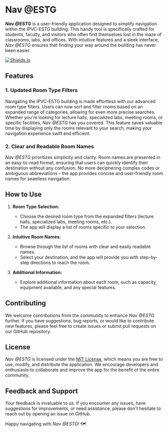 
# Nav @ESTG

***Nav @ESTG*** is a user-friendly application designed to simplify navigation within the IPVC-ESTG building. This handy tool is specifically crafted for students, faculty, and visitors who often find themselves lost in the maze of classrooms, labs, and offices. With intuitive features and a sleek interface, *Nav @ESTG* ensures that finding your way around the building has never been easier.

[![Shields.io](https://img.shields.io/badge/Download-APK-orange?link=https%3A%2F%2Fgithub.com%2FGoncaloC25%2FESTG_Mapper%2Freleases%2Fdownload%2FRelease%2FESTG.Mapper.apk
)](https://github.com/GoncaloC25/Nav-ESTG/releases/download/V1.2.1/Nav@ESTG_V1.2.1.apk)

## Features

### 1. **Updated Room Type Filters**
Navigating the IPVC-ESTG building is made effortless with our advanced room type filters. Users can now sort and filter rooms based on an expanded range of categories, allowing for even more precise searches. Whether you're looking for lecture halls, specialized labs, meeting rooms, or specific facilities, *Nav @ESTG* has you covered. This feature saves valuable time by displaying only the rooms relevant to your search, making your navigation experience swift and efficient.

### 2. **Clear and Readable Room Names**
*Nav @ESTG* prioritizes simplicity and clarity. Room names are presented in an easy-to-read format, ensuring that users can quickly identify their destination without any confusion. No more deciphering complex codes or ambiguous abbreviations – the app provides concise and user-friendly room names for seamless navigation.

## How to Use

1. **Room Type Selection:**
    - Choose the desired room type from the expanded filters (lecture halls, specialized labs, meeting rooms, etc.).
    - The app will display a list of rooms specific to your selection.

2. **Intuitive Room Names:**
    - Browse through the list of rooms with clear and easily readable names.
    - Select your destination, and the app will provide you with step-by-step directions to reach the room.

3. **Additional Information:**
    - Explore additional information about each room, such as capacity, equipment available, and any special features.

## Contributing

We welcome contributions from the community to enhance *Nav @ESTG* further. If you have suggestions, bug reports, or would like to contribute new features, please feel free to create issues or submit pull requests on our GitHub repository.

## License

*Nav @ESTG* is licensed under the [MIT License](LICENSE), which means you are free to use, modify, and distribute the application. We encourage developers and enthusiasts to collaborate and improve the app for the benefit of the entire community.


## Feedback and Support

Your feedback is invaluable to us. If you encounter any issues, have suggestions for improvements, or need assistance, please don't hesitate to reach out by opening an issue on GitHub.

Happy navigating with *Nav @ESTG*! 🗺️
